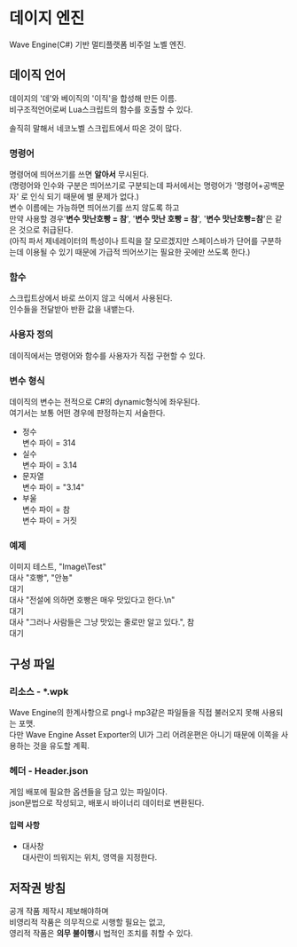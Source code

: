 <h1 id="-">데이지 엔진</h1>
<p>Wave Engine(C#) 기반 멀티플랫폼 비주얼 노벨 엔진.</p>
<h2 id="-">데이직 언어</h2>
<p>데이지의 &#39;데&#39;와 베이직의 &#39;이직&#39;을 합성해 만든 이름.<br>비구조적언어로써 Lua스크립트의 함수를 호출할 수 있다.</p>
<p>솔직히 말해서 네코노벨 스크립트에서 따온 것이 많다.</p>
<h3 id="-">명령어</h3>
<p>명령어에 띄어쓰기를 쓰면 <strong>알아서</strong> 무시된다.<br>(명령어와 인수와 구분은 띄어쓰기로 구분되는데 파서에서는 명령어가 &#39;명령어+공백문자&#39; 로 인식 되기 때문에 별 문제가 없다.)<br>변수 이름에는 가능하면 띄어쓰기를 쓰지 않도록 하고<br>만약 사용할 경우&#39;<strong>변수 맛난호빵 = 참</strong>&#39;, &#39;<strong>변수 맛난 호빵 = 참</strong>&#39;, &#39;<strong>변수 맛난호빵=참</strong>&#39;은 같은 것으로 취급된다.<br>(아직 파서 제네레이터의 특성이나 트릭을 잘 모르겠지만 스페이스바가 단어를 구분하는데 이용될 수 있기 때문에 가급적 띄어쓰기는 필요한 곳에만 쓰도록 한다.)</p>
<h3 id="-">함수</h3>
<p>스크립트상에서 바로 쓰이지 않고 식에서 사용된다.<br>인수들을 전달받아 반환 값을 내뱉는다.</p>
<h3 id="-">사용자 정의</h3>
<p>데이직에서는 명령어와 함수를 사용자가 직접 구현할 수 있다.</p>
<h3 id="-">변수 형식</h3>
<p>데이직의 변수는 전적으로 C#의 dynamic형식에 좌우된다.<br>여기서는 보통 어떤 경우에 판정하는지 서술한다.</p>
<ul>
<li>정수<br>변수 파이 = 314</li>
<li>실수<br>변수 파이 = 3.14</li>
<li>문자열<br>변수 파이 = &quot;3.14&quot;</li>
<li>부울<br>변수 파이 = 참<br>변수 파이 = 거짓</li>
</ul>
<h3 id="-">예제</h3>
<p>이미지 테스트, &quot;Image\Test&quot;<br>대사 &quot;호빵&quot;, &quot;안뇽&quot;<br>대기<br>대사 &quot;전설에 의하면 호빵은 매우 맛있다고 한다.\n&quot;<br>대기<br>대사 &quot;그러나 사람들은 그냥 맛있는 줄로만 알고 있다.&quot;, 참<br>대기</p>
<h2 id="-">구성 파일</h2>
<h3 id="-wpk">리소스 - *.wpk</h3>
<p>Wave Engine의 한계사항으로 png나 mp3같은 파일들을 직접 불러오지 못해 사용되는 포맷.<br>다만 Wave Engine Asset Exporter의 UI가 그리 어려운편은 아니기 때문에 이쪽을 사용하는 것을 유도할 계획.</p>
<h3 id="-header-json">헤더 - Header.json</h3>
<p>게임 배포에 필요한 옵션들을 담고 있는 파일이다.<br>json문법으로 작성되고, 배포시 바이너리 데이터로 변환된다.</p>
<h4 id="-">입력 사항</h4>
<ul>
<li>대사창<br>대사란이 띄워지는 위치, 영역을 지정한다.</li>
</ul>
<h2 id="-">저작권 방침</h2>
<p>공개 작품 제작시 제보해야하며<br>비영리적 작품은 의무적으로 시행할 필요는 없고,<br>영리적 작품은 <strong>의무 불이행</strong>시 법적인 조치를 취할 수 있다.</p>

